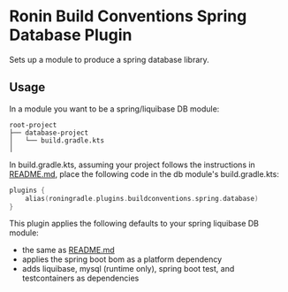 # Ronin Build Conventions Spring Database Plugin

Sets up a module to produce a spring database library.

## Usage

In a module you want to be a spring/liquibase DB module:

```
root-project
├── database-project
│   └── build.gradle.kts
│   
```

In build.gradle.kts, assuming your project follows the instructions in [README.md](../../README.md), place the following code in the db module's build.gradle.kts:

```kotlin
plugins {
    alias(roningradle.plugins.buildconventions.spring.database)
}
```

This plugin applies the following defaults to your spring liquibase DB module:

- the same as [README.md](../ronin-build-conventions-kotlin/README.md)
- applies the spring boot bom as a platform dependency
- adds liquibase, mysql (runtime only), spring boot test, and testcontainers as dependencies

